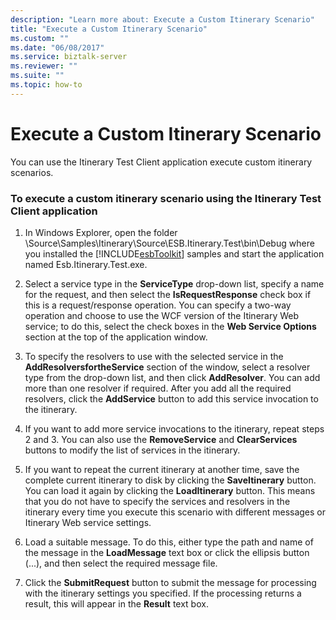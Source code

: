 ```yaml
---
description: "Learn more about: Execute a Custom Itinerary Scenario"
title: "Execute a Custom Itinerary Scenario"
ms.custom: ""
ms.date: "06/08/2017"
ms.service: biztalk-server
ms.reviewer: ""
ms.suite: ""
ms.topic: how-to
---
```

# Execute a Custom Itinerary Scenario
You can use the Itinerary Test Client application execute custom itinerary scenarios.  

### To execute a custom itinerary scenario using the Itinerary Test Client application  

1. In Windows Explorer, open the folder \Source\Samples\Itinerary\Source\ESB.Itinerary.Test\bin\Debug where you installed the [!INCLUDE[esbToolkit](../includes/esbtoolkit-md.md)] samples and start the application named Esb.Itinerary.Test.exe.  

2. Select a service type in the **ServiceType** drop-down list, specify a name for the request, and then select the **IsRequestResponse** check box if this is a request/response operation. You can specify a two-way operation and choose to use the WCF version of the Itinerary Web service; to do this, select the check boxes in the **Web Service Options** section at the top of the application window.  

3. To specify the resolvers to use with the selected service in the **AddResolversfortheService** section of the window, select a resolver type from the drop-down list, and then click **AddResolver**. You can add more than one resolver if required. After you add all the required resolvers, click the **AddService** button to add this service invocation to the itinerary.  

4. If you want to add more service invocations to the itinerary, repeat steps 2 and 3. You can also use the **RemoveService** and **ClearServices** buttons to modify the list of services in the itinerary.  

5. If you want to repeat the current itinerary at another time, save the complete current itinerary to disk by clicking the **SaveItinerary** button. You can load it again by clicking the **LoadItinerary** button. This means that you do not have to specify the services and resolvers in the itinerary every time you execute this scenario with different messages or Itinerary Web service settings.  

6. Load a suitable message. To do this, either type the path and name of the message in the **LoadMessage** text box or click the ellipsis button (...), and then select the required message file.  

7. Click the **SubmitRequest** button to submit the message for processing with the itinerary settings you specified. If the processing returns a result, this will appear in the **Result** text box.

